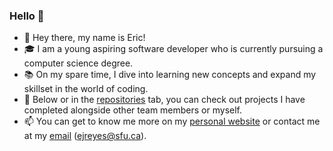### Hello 👋

- 👋 Hey there, my name is Eric!
- 🎓 I am a young aspiring software developer who is currently pursuing a computer science degree.
- 📚 On my spare time, I dive into learning new concepts and expand my skillset in the world of coding.
- 👀 Below or in the [repositories](https://github.com/ejrey?tab=repositories) tab, you can check out projects I have completed alongside other team members or myself.
- 📫 You can get to know me more on my [personal website](https://ejrey.github.io/) or contact me at my [email](ejreyes@sfu.ca) (ejreyes@sfu.ca).


<!-- **ejrey/ejrey** is a ✨ _special_ ✨ repository because its `README.md` (this file) appears on your GitHub profile. -->

